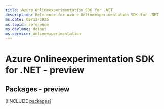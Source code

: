 ```yaml
---
title: Azure Onlineexperimentation SDK for .NET
description: Reference for Azure Onlineexperimentation SDK for .NET
ms.date: 08/12/2025
ms.topic: reference
ms.devlang: dotnet
ms.service: onlineexperimentation
---
```

# Azure Onlineexperimentation SDK for .NET - preview
## Packages - preview
[!INCLUDE [packages](onlineexperimentation-index.md)]